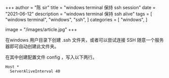 +++
author = "陈 sir"
title = "windows terminal 保持 ssh session"
date = "2021-06-12"
description = "windows terminal 保持 ssh alive"
tags = [
    "windows terminal",
    "windows",
    "ssh",
]
categories = [
    "windows",
]

image = "/images/article.jpg"
+++

在windows 用户目录下创建 .ssh 文件夹，或者可以尝试连接 SSH 随意一个服务器即可自动创建此文件夹。

在其中创建配置文件 config ，写入以下两行。
```
Host *
  ServerAliveInterval 40
```